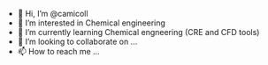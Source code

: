 - 👋 Hi, I’m @camicoll
- 👀 I’m interested in Chemical engineering
- 🌱 I’m currently learning Chemical engneering (CRE and CFD tools)
- 💞️ I’m looking to collaborate on ...
- 📫 How to reach me ...

<!---
camicoll/camicoll is a ✨ special ✨ repository because its `README.md` (this file) appears on your GitHub profile.
You can click the Preview link to take a look at your changes.
--->

